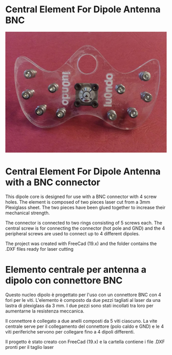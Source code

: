 # Central Element For Dipole Antenna BNC

![alt text](./CentroAntennaDipoloBNC-01.jpg?raw=true)

# Central Element For Dipole Antenna with a BNC connector

This dipole core is designed for use with a BNC connector with 4 screw holes. The element is composed of two pieces laser cut from a 3mm Plexiglass sheet. The two pieces have been glued together to increase their mechanical strength.

The connector is connected to two rings consisting of 5 screws each. The central screw is for connecting the connector (hot pole and GND) and the 4 peripheral screws are used to connect up to 4 different dipoles.

The project was created with FreeCad (19.x) and the folder contains the .DXF files ready for laser cutting

# Elemento centrale per antenna a dipolo con connettore BNC

Questo nucleo dipolo è progettato per l'uso con un connettore BNC con 4 fori per le viti. L'elemento è composto da due pezzi tagliati al laser da una lastra di plexiglass da 3 mm. I due pezzi sono stati incollati tra loro per aumentarne la resistenza meccanica.

Il connettore è collegato a due anelli composti da 5 viti ciascuno. La vite centrale serve per il collegamento del connettore (polo caldo e GND) e le 4 viti periferiche servono per collegare fino a 4 dipoli differenti. 

Il progetto è stato creato con FreeCad (19.x) e la cartella contiene i file .DXF pronti per il taglio laser
